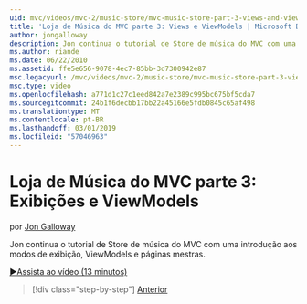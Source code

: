 ```yaml
---
uid: mvc/videos/mvc-2/music-store/mvc-music-store-part-3-views-and-viewmodels
title: 'Loja de Música do MVC parte 3: Views e ViewModels | Microsoft Docs'
author: jongalloway
description: Jon continua o tutorial de Store de música do MVC com uma introdução aos modos de exibição, ViewModels e páginas mestras.
ms.author: riande
ms.date: 06/22/2010
ms.assetid: ffe5e656-9078-4ec7-85bb-3d7300942e87
msc.legacyurl: /mvc/videos/mvc-2/music-store/mvc-music-store-part-3-views-and-viewmodels
msc.type: video
ms.openlocfilehash: a771d1c27c1eed842a7e2389c995bc675bf5cda7
ms.sourcegitcommit: 24b1f6decbb17bb22a45166e5fdb0845c65af498
ms.translationtype: MT
ms.contentlocale: pt-BR
ms.lasthandoff: 03/01/2019
ms.locfileid: "57046963"
---
```

<a name="mvc-music-store-part-3-views-and-viewmodels"></a>Loja de Música do MVC parte 3: Exibições e ViewModels
====================
por [Jon Galloway](https://github.com/jongalloway)

Jon continua o tutorial de Store de música do MVC com uma introdução aos modos de exibição, ViewModels e páginas mestras.

[&#9654;Assista ao vídeo (13 minutos)](https://channel9.msdn.com/Blogs/ASP-NET-Site-Videos/mvc-music-store-part-3-views-and-viewmodels)

> [!div class="step-by-step"]
> [Anterior](mvc-music-store-part-2-controllers.md)

